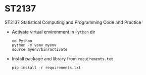 # ST2137
ST2137 Statistical Computing and Programming Code and Practice

- Activate virtual environment in `Python` dir
    ```
    cd Python
    python -m venv myenv
    source myenv/bin/activate
    ```
- Install package and library from `requirements.txt`
    ```
    pip install -r requirements.txt
    ```